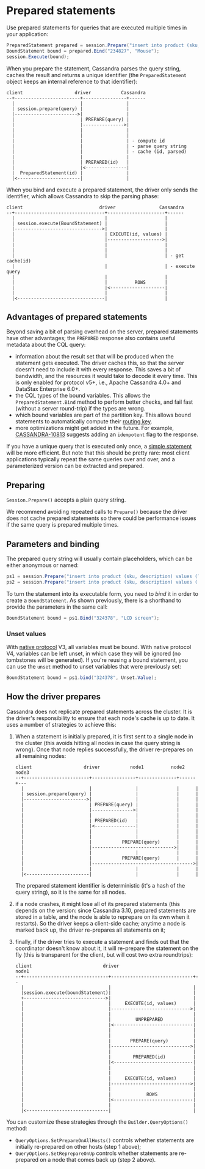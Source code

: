 # Prepared statements

Use prepared statements for queries that are executed multiple times in your application:

```csharp
PreparedStatement prepared = session.Prepare("insert into product (sku, description) values (?, ?)");
BoundStatement bound = prepared.Bind("234827", "Mouse");
session.Execute(bound);
```

When you prepare the statement, Cassandra parses the query string, caches the result and returns a unique identifier (the `PreparedStatement` object keeps an internal reference to that identifier):

```ditaa
client                   driver           Cassandra
--+------------------------+----------------+------
  |                        |                |
  | session.prepare(query) |                |
  |----------------------->|                |
  |                        | PREPARE(query) |
  |                        |--------------->|
  |                        |                |
  |                        |                |
  |                        |                | - compute id
  |                        |                | - parse query string
  |                        |                | - cache (id, parsed)
  |                        |                |
  |                        | PREPARED(id)   |
  |                        |<---------------|
  |  PreparedStatement(id) |                |
  |<-----------------------|                |
```

When you bind and execute a prepared statement, the driver only sends the identifier, which allows Cassandra to skip the parsing phase:

```ditaa
client                            driver                Cassandra
--+---------------------------------+---------------------+------
  |                                 |                     |
  | session.execute(BoundStatement) |                     |
  |-------------------------------->|                     |
  |                                 | EXECUTE(id, values) |
  |                                 |-------------------->|
  |                                 |                     |
  |                                 |                     |
  |                                 |                     | - get cache(id)
  |                                 |                     | - execute query
  |                                 |                     |
  |                                 |          ROWS       |
  |                                 |<--------------------|
  |                                 |                     |
  |<--------------------------------|                     |
```

## Advantages of prepared statements

Beyond saving a bit of parsing overhead on the server, prepared statements have other advantages; the `PREPARED` response also contains useful metadata about the CQL query:

* information about the result set that will be produced when the statement gets executed. The driver caches this, so that the server doesn't need to include it with every response. This saves a bit of bandwidth, and the resources it would take to decode it every time. This is only enabled for protocol v5+, i.e., Apache Cassandra 4.0+ and DataStax Enterprise 6.0+.
* the CQL types of the bound variables. This allows the `PreparedStatement.Bind` method to perform better checks, and fail fast (without a server round-trip) if the types are wrong.
* which bound variables are part of the partition key. This allows bound statements to automatically compute their [routing key](../../../../routing-queries/index).
* more optimizations might get added in the future. For example, [CASSANDRA-10813] suggests adding an `idempotent` flag to the response.

If you have a unique query that is executed only once, a [simple statement](../simple/index) will be more efficient. But note that this should be pretty rare: most client applications typically repeat the same queries over and over, and a parameterized version can be extracted and prepared.

## Preparing

`Session.Prepare()` accepts a plain query string.

We recommend avoiding repeated calls to `Prepare()` because the driver does not cache prepared statements so there could be performance issues if the same query is prepared multiple times.

## Parameters and binding

The prepared query string will usually contain placeholders, which can be either anonymous or named:

```csharp
ps1 = session.Prepare("insert into product (sku, description) values (?, ?)");
ps2 = session.Prepare("insert into product (sku, description) values (:s, :d)");
```

To turn the statement into its executable form, you need to *bind* it in order to create a `BoundStatement`. As shown previously, there is a shorthand to provide the parameters in the same call:

```csharp
BoundStatement bound = ps1.Bind("324378", "LCD screen");
```

### Unset values

With [native protocol](../../../../native-protocol/index) V3, all variables must be bound. With native protocol V4, variables can be left unset, in which case they will be ignored (no tombstones will be generated). If you're reusing a bound statement, you can use the `unset` method to unset variables that were previously set:

```csharp
BoundStatement bound = ps1.bind("324378", Unset.Value);
```

## How the driver prepares

Cassandra does not replicate prepared statements across the cluster. It is the driver's responsibility to ensure that each node's cache is up to date. It uses a number of strategies to achieve this:

1.  When a statement is initially prepared, it is first sent to a single node in the cluster (this avoids hitting all nodes in case the query string is wrong). Once that node replies successfully, the driver re-prepares on all remaining nodes:

    ```ditaa
    client                   driver           node1          node2  node3
    --+------------------------+----------------+--------------+------+---
      |                        |                |              |      |
      | session.prepare(query) |                |              |      |
      |----------------------->|                |              |      |
      |                        | PREPARE(query) |              |      |
      |                        |--------------->|              |      |
      |                        |                |              |      |
      |                        | PREPARED(id)   |              |      |
      |                        |<---------------|              |      |
      |                        |                |              |      |
      |                        |                |              |      |
      |                        |           PREPARE(query)      |      |
      |                        |------------------------------>|      |
      |                        |                |              |      |
      |                        |           PREPARE(query)      |      |
      |                        |------------------------------------->|
      |                        |                |              |      |
      |<-----------------------|                |              |      |
    ```

    The prepared statement identifier is deterministic (it's a hash of the query string), so it is the same for all nodes.

2.  if a node crashes, it might lose all of its prepared statements (this depends on the version: since Cassandra 3.10, prepared statements are stored in a table, and the node is able to reprepare on its own when it restarts). So the driver keeps a client-side cache; anytime a node is marked back up, the driver re-prepares all statements on it;

3.  finally, if the driver tries to execute a statement and finds out that the coordinator doesn't know about it, it will re-prepare the statement on the fly (this is transparent for the client, but will cost two extra roundtrips):

    ```ditaa
    client                          driver                         node1
    --+-------------------------------+------------------------------+--
      |                               |                              |
      |session.execute(boundStatement)|                              |
      +------------------------------>|                              |
      |                               |     EXECUTE(id, values)      |
      |                               |----------------------------->|
      |                               |                              |
      |                               |         UNPREPARED           |
      |                               |<-----------------------------|
      |                               |                              |
      |                               |                              |
      |                               |       PREPARE(query)         |
      |                               |----------------------------->|
      |                               |                              |
      |                               |        PREPARED(id)          |
      |                               |<-----------------------------|
      |                               |                              |
      |                               |                              |
      |                               |     EXECUTE(id, values)      |
      |                               |----------------------------->|
      |                               |                              |
      |                               |             ROWS             |
      |                               |<-----------------------------|
      |                               |                              |
      |<------------------------------|                              |
    ```

You can customize these strategies through the `Builder.QueryOptions()` method:

* `QueryOptions.SetPrepareOnAllHosts()` controls whether statements are initially re-prepared on other hosts (step 1 above);
* `QueryOptions.SetReprepareOnUp` controls whether statements are re-prepared on a node that comes back up (step 2 above).

[CASSANDRA-10813]: https://issues.apache.org/jira/browse/CASSANDRA-10813
